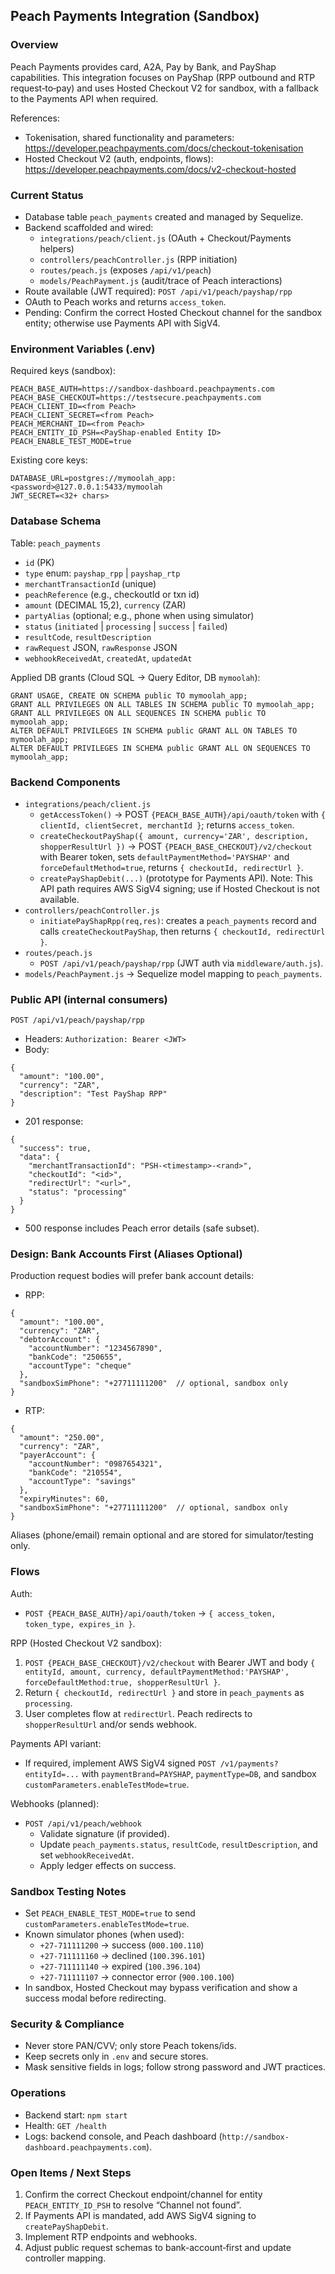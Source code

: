 ## Peach Payments Integration (Sandbox)

### Overview
Peach Payments provides card, A2A, Pay by Bank, and PayShap capabilities. This integration focuses on PayShap (RPP outbound and RTP request‑to‑pay) and uses Hosted Checkout V2 for sandbox, with a fallback to the Payments API when required.

References:
- Tokenisation, shared functionality and parameters: https://developer.peachpayments.com/docs/checkout-tokenisation
- Hosted Checkout V2 (auth, endpoints, flows): https://developer.peachpayments.com/docs/v2-checkout-hosted

### Current Status
- Database table `peach_payments` created and managed by Sequelize.
- Backend scaffolded and wired:
  - `integrations/peach/client.js` (OAuth + Checkout/Payments helpers)
  - `controllers/peachController.js` (RPP initiation)
  - `routes/peach.js` (exposes `/api/v1/peach`)
  - `models/PeachPayment.js` (audit/trace of Peach interactions)
- Route available (JWT required): `POST /api/v1/peach/payshap/rpp`
- OAuth to Peach works and returns `access_token`.
- Pending: Confirm the correct Hosted Checkout channel for the sandbox entity; otherwise use Payments API with SigV4.

### Environment Variables (.env)
Required keys (sandbox):
```
PEACH_BASE_AUTH=https://sandbox-dashboard.peachpayments.com
PEACH_BASE_CHECKOUT=https://testsecure.peachpayments.com
PEACH_CLIENT_ID=<from Peach>
PEACH_CLIENT_SECRET=<from Peach>
PEACH_MERCHANT_ID=<from Peach>
PEACH_ENTITY_ID_PSH=<PayShap-enabled Entity ID>
PEACH_ENABLE_TEST_MODE=true
```
Existing core keys:
```
DATABASE_URL=postgres://mymoolah_app:<password>@127.0.0.1:5433/mymoolah
JWT_SECRET=<32+ chars>
```

### Database Schema
Table: `peach_payments`
- `id` (PK)
- `type` enum: `payshap_rpp` | `payshap_rtp`
- `merchantTransactionId` (unique)
- `peachReference` (e.g., checkoutId or txn id)
- `amount` (DECIMAL 15,2), `currency` (ZAR)
- `partyAlias` (optional; e.g., phone when using simulator)
- `status` (`initiated` | `processing` | `success` | `failed`)
- `resultCode`, `resultDescription`
- `rawRequest` JSON, `rawResponse` JSON
- `webhookReceivedAt`, `createdAt`, `updatedAt`

Applied DB grants (Cloud SQL → Query Editor, DB `mymoolah`):
```
GRANT USAGE, CREATE ON SCHEMA public TO mymoolah_app;
GRANT ALL PRIVILEGES ON ALL TABLES IN SCHEMA public TO mymoolah_app;
GRANT ALL PRIVILEGES ON ALL SEQUENCES IN SCHEMA public TO mymoolah_app;
ALTER DEFAULT PRIVILEGES IN SCHEMA public GRANT ALL ON TABLES TO mymoolah_app;
ALTER DEFAULT PRIVILEGES IN SCHEMA public GRANT ALL ON SEQUENCES TO mymoolah_app;
```

### Backend Components
- `integrations/peach/client.js`
  - `getAccessToken()` → POST `{PEACH_BASE_AUTH}/api/oauth/token` with `{ clientId, clientSecret, merchantId }`; returns `access_token`.
  - `createCheckoutPayShap({ amount, currency='ZAR', description, shopperResultUrl })` → POST `{PEACH_BASE_CHECKOUT}/v2/checkout` with Bearer token, sets `defaultPaymentMethod='PAYSHAP'` and `forceDefaultMethod=true`, returns `{ checkoutId, redirectUrl }`.
  - `createPayShapDebit(...)` (prototype for Payments API). Note: This API path requires AWS SigV4 signing; use if Hosted Checkout is not available.
- `controllers/peachController.js`
  - `initiatePayShapRpp(req,res)`: creates a `peach_payments` record and calls `createCheckoutPayShap`, then returns `{ checkoutId, redirectUrl }`.
- `routes/peach.js`
  - `POST /api/v1/peach/payshap/rpp` (JWT auth via `middleware/auth.js`).
- `models/PeachPayment.js` → Sequelize model mapping to `peach_payments`.

### Public API (internal consumers)
`POST /api/v1/peach/payshap/rpp`
- Headers: `Authorization: Bearer <JWT>`
- Body:
```
{
  "amount": "100.00",
  "currency": "ZAR",
  "description": "Test PayShap RPP"
}
```
- 201 response:
```
{
  "success": true,
  "data": {
    "merchantTransactionId": "PSH-<timestamp>-<rand>",
    "checkoutId": "<id>",
    "redirectUrl": "<url>",
    "status": "processing"
  }
}
```
- 500 response includes Peach error details (safe subset).

### Design: Bank Accounts First (Aliases Optional)
Production request bodies will prefer bank account details:
- RPP:
```
{
  "amount": "100.00",
  "currency": "ZAR",
  "debtorAccount": {
    "accountNumber": "1234567890",
    "bankCode": "250655",
    "accountType": "cheque"
  },
  "sandboxSimPhone": "+27711111200"  // optional, sandbox only
}
```
- RTP:
```
{
  "amount": "250.00",
  "currency": "ZAR",
  "payerAccount": {
    "accountNumber": "0987654321",
    "bankCode": "210554",
    "accountType": "savings"
  },
  "expiryMinutes": 60,
  "sandboxSimPhone": "+27711111200"  // optional, sandbox only
}
```
Aliases (phone/email) remain optional and are stored for simulator/testing only.

### Flows
Auth:
- `POST {PEACH_BASE_AUTH}/api/oauth/token` → `{ access_token, token_type, expires_in }`.

RPP (Hosted Checkout V2 sandbox):
1) `POST {PEACH_BASE_CHECKOUT}/v2/checkout` with Bearer JWT and body `{ entityId, amount, currency, defaultPaymentMethod:'PAYSHAP', forceDefaultMethod:true, shopperResultUrl }`.
2) Return `{ checkoutId, redirectUrl }` and store in `peach_payments` as `processing`.
3) User completes flow at `redirectUrl`. Peach redirects to `shopperResultUrl` and/or sends webhook.

Payments API variant:
- If required, implement AWS SigV4 signed `POST /v1/payments?entityId=...` with `paymentBrand=PAYSHAP`, `paymentType=DB`, and sandbox `customParameters.enableTestMode=true`.

Webhooks (planned):
- `POST /api/v1/peach/webhook`
  - Validate signature (if provided).
  - Update `peach_payments.status`, `resultCode`, `resultDescription`, and set `webhookReceivedAt`.
  - Apply ledger effects on success.

### Sandbox Testing Notes
- Set `PEACH_ENABLE_TEST_MODE=true` to send `customParameters.enableTestMode=true`.
- Known simulator phones (when used):
  - `+27-711111200` → success (`000.100.110`)
  - `+27-711111160` → declined (`100.396.101`)
  - `+27-711111140` → expired (`100.396.104`)
  - `+27-711111107` → connector error (`900.100.100`)
- In sandbox, Hosted Checkout may bypass verification and show a success modal before redirecting.

### Security & Compliance
- Never store PAN/CVV; only store Peach tokens/ids.
- Keep secrets only in `.env` and secure stores.
- Mask sensitive fields in logs; follow strong password and JWT practices.

### Operations
- Backend start: `npm start`
- Health: `GET /health`
- Logs: backend console, and Peach dashboard (`http://sandbox-dashboard.peachpayments.com`).

### Open Items / Next Steps
1) Confirm the correct Checkout endpoint/channel for entity `PEACH_ENTITY_ID_PSH` to resolve “Channel not found”.
2) If Payments API is mandated, add AWS SigV4 signing to `createPayShapDebit`.
3) Implement RTP endpoints and webhooks.
4) Adjust public request schemas to bank-account‑first and update controller mapping.


